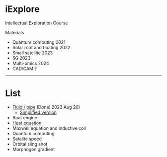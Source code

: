 # iExplore
Intellectual Exploration Course

Materials
* Quantum computing 2021
* Solar roof and floating 2022
* Small satellite 2023
* 5G 2023
* Multi-omics 2024
* CAD/CAM ?

---

# List

* [Fluid / pipe](https://colab.research.google.com/drive/1BZY-FGvOSSHnTO89oOEh7NTnivSWIdnB) (Done! 2023 Aug 20)
  * [Simplified version ](https://colab.research.google.com/drive/1LoqicD4hIYWt71csGVorTGDnYz23pvd-#scrollTo=KlPODWBcCZ0N)
* Boat engine
* [Heat equation](https://colab.research.google.com/drive/1QZOAOLwLW2BdN5s-1vDP2-bGzzO9NdL4#scrollTo=RTOGclgqVrom)
* Maxwell equation and inductive coil
* Quantum computing
* Satalite speed
* Orbital sling shot
* Morphogen gradient
